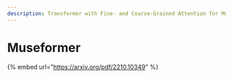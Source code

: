 ```yaml
---
description: Transformer with Fine- and Coarse-Grained Attention for Music Generation
---
```


# Museformer

{% embed url="https://arxiv.org/pdf/2210.10349" %}
